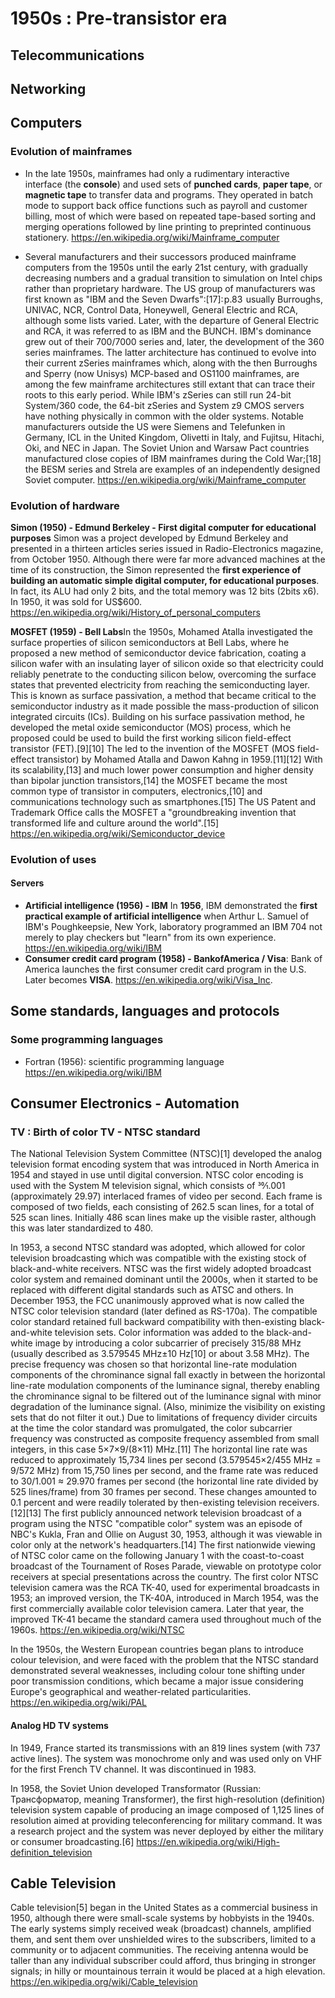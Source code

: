 # 1950s : Pre-transistor era

## Telecommunications ##

## Networking ##

## Computers ##

### Evolution of mainframes ###
- In the late 1950s, mainframes had only a rudimentary interactive interface (the **console**) and used sets of **punched cards**, **paper tape**, or **magnetic tape** to transfer data and programs. They operated in batch mode to support back office functions such as payroll and customer billing, most of which were based on repeated tape-based sorting and merging operations followed by line printing to preprinted continuous stationery.
https://en.wikipedia.org/wiki/Mainframe_computer

- Several manufacturers and their successors produced mainframe computers from the 1950s until the early 21st century, with gradually decreasing numbers and a gradual transition to simulation on Intel chips rather than proprietary hardware. The US group of manufacturers was first known as "IBM and the Seven Dwarfs":[17]: p.83  usually Burroughs, UNIVAC, NCR, Control Data, Honeywell, General Electric and RCA, although some lists varied. Later, with the departure of General Electric and RCA, it was referred to as IBM and the BUNCH. IBM's dominance grew out of their 700/7000 series and, later, the development of the 360 series mainframes. The latter architecture has continued to evolve into their current zSeries mainframes which, along with the then Burroughs and Sperry (now Unisys) MCP-based and OS1100 mainframes, are among the few mainframe architectures still extant that can trace their roots to this early period. While IBM's zSeries can still run 24-bit System/360 code, the 64-bit zSeries and System z9 CMOS servers have nothing physically in common with the older systems. Notable manufacturers outside the US were Siemens and Telefunken in Germany, ICL in the United Kingdom, Olivetti in Italy, and Fujitsu, Hitachi, Oki, and NEC in Japan. The Soviet Union and Warsaw Pact countries manufactured close copies of IBM mainframes during the Cold War;[18] the BESM series and Strela are examples of an independently designed Soviet computer.
https://en.wikipedia.org/wiki/Mainframe_computer

### Evolution of hardware ###

**Simon (1950) - Edmund Berkeley - First digital computer for educational purposes**
Simon was a project developed by Edmund Berkeley and presented in a thirteen articles series issued in Radio-Electronics magazine, from October 1950. Although there were far more advanced machines at the time of its construction, the Simon represented the **first experience of building an automatic simple digital computer, for educational purposes**. In fact, its ALU had only 2 bits, and the total memory was 12 bits (2bits x6). In 1950, it was sold for US$600.
https://en.wikipedia.org/wiki/History_of_personal_computers

**MOSFET (1959) - Bell Labs**In the 1950s, Mohamed Atalla investigated the surface properties of silicon semiconductors at Bell Labs, where he proposed a new method of semiconductor device fabrication, coating a silicon wafer with an insulating layer of silicon oxide so that electricity could reliably penetrate to the conducting silicon below, overcoming the surface states that prevented electricity from reaching the semiconducting layer. This is known as surface passivation, a method that became critical to the semiconductor industry as it made possible the mass-production of silicon integrated circuits (ICs). Building on his surface passivation method, he developed the metal oxide semiconductor (MOS) process, which he proposed could be used to build the first working silicon field-effect transistor (FET).[9][10] The led to the invention of the MOSFET (MOS field-effect transistor) by Mohamed Atalla and Dawon Kahng in 1959.[11][12] With its scalability,[13] and much lower power consumption and higher density than bipolar junction transistors,[14] the MOSFET became the most common type of transistor in computers, electronics,[10] and communications technology such as smartphones.[15] The US Patent and Trademark Office calls the MOSFET a "groundbreaking invention that transformed life and culture around the world".[15]
https://en.wikipedia.org/wiki/Semiconductor_device

### Evolution of uses ###

#### Servers ####
- **Artificial intelligence (1956) - IBM**
In **1956**, IBM demonstrated the **first practical example of artificial intelligence** when Arthur L. Samuel of IBM's Poughkeepsie, New York, laboratory programmed an IBM 704 not merely to play checkers but "learn" from its own experience. 
https://en.wikipedia.org/wiki/IBM
- **Consumer credit card program (1958) - BankofAmerica / Visa**:  Bank of America launches the first consumer credit card program in the U.S. Later becomes **VISA**.
https://en.wikipedia.org/wiki/Visa_Inc.

## Some standards, languages and protocols ##

### Some programming languages ###
- Fortran (1956): scientific programming language
https://en.wikipedia.org/wiki/IBM

## Consumer Electronics - Automation ##
### TV : Birth of color TV - NTSC standard ###
The National Television System Committee (NTSC)[1] developed the analog television format encoding system that was introduced in North America in 1954 and stayed in use until digital conversion.
NTSC color encoding is used with the System M television signal, which consists of 30⁄1.001 (approximately 29.97) interlaced frames of video per second. Each frame is composed of two fields, each consisting of 262.5 scan lines, for a total of 525 scan lines. Initially 486 scan lines make up the visible raster, although this was later standardized to 480. 

In 1953, a second NTSC standard was adopted, which allowed for color television broadcasting which was compatible with the existing stock of black-and-white receivers. NTSC was the first widely adopted broadcast color system and remained dominant until the 2000s, when it started to be replaced with different digital standards such as ATSC and others.
In December 1953, the FCC unanimously approved what is now called the NTSC color television standard (later defined as RS-170a). The compatible color standard retained full backward compatibility with then-existing black-and-white television sets. Color information was added to the black-and-white image by introducing a color subcarrier of precisely 315/88 MHz (usually described as 3.579545 MHz±10 Hz[10] or about 3.58 MHz). The precise frequency was chosen so that horizontal line-rate modulation components of the chrominance signal fall exactly in between the horizontal line-rate modulation components of the luminance signal, thereby enabling the chrominance signal to be filtered out of the luminance signal with minor degradation of the luminance signal. (Also, minimize the visibility on existing sets that do not filter it out.) Due to limitations of frequency divider circuits at the time the color standard was promulgated, the color subcarrier frequency was constructed as composite frequency assembled from small integers, in this case 5×7×9/(8×11) MHz.[11] The horizontal line rate was reduced to approximately 15,734 lines per second (3.579545×2/455 MHz = 9/572 MHz) from 15,750 lines per second, and the frame rate was reduced to 30/1.001 ≈ 29.970 frames per second (the horizontal line rate divided by 525 lines/frame) from 30 frames per second. These changes amounted to 0.1 percent and were readily tolerated by then-existing television receivers.[12][13]
The first publicly announced network television broadcast of a program using the NTSC "compatible color" system was an episode of NBC's Kukla, Fran and Ollie on August 30, 1953, although it was viewable in color only at the network's headquarters.[14] The first nationwide viewing of NTSC color came on the following January 1 with the coast-to-coast broadcast of the Tournament of Roses Parade, viewable on prototype color receivers at special presentations across the country. The first color NTSC television camera was the RCA TK-40, used for experimental broadcasts in 1953; an improved version, the TK-40A, introduced in March 1954, was the first commercially available color television camera. Later that year, the improved TK-41 became the standard camera used throughout much of the 1960s.
https://en.wikipedia.org/wiki/NTSC

In the 1950s, the Western European countries began plans to introduce colour television, and were faced with the problem that the NTSC standard demonstrated several weaknesses, including colour tone shifting under poor transmission conditions, which became a major issue considering Europe's geographical and weather-related particularities.
https://en.wikipedia.org/wiki/PAL

#### Analog HD TV systems
In 1949, France started its transmissions with an 819 lines system (with 737 active lines). The system was monochrome only and was used only on VHF for the first French TV channel. It was discontinued in 1983.

In 1958, the Soviet Union developed Тransformator (Russian: Трансформатор, meaning Transformer), the first high-resolution (definition) television system capable of producing an image composed of 1,125 lines of resolution aimed at providing teleconferencing for military command. It was a research project and the system was never deployed by either the military or consumer broadcasting.[6]
https://en.wikipedia.org/wiki/High-definition_television

## Cable Television
Cable television[5] began in the United States as a commercial business in 1950, although there were small-scale systems by hobbyists in the 1940s.
The early systems simply received weak (broadcast) channels, amplified them, and sent them over unshielded wires to the subscribers, limited to a community or to adjacent communities. The receiving antenna would be taller than any individual subscriber could afford, thus bringing in stronger signals; in hilly or mountainous terrain it would be placed at a high elevation.
https://en.wikipedia.org/wiki/Cable_television
